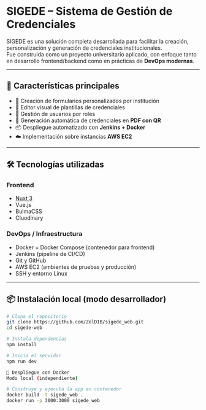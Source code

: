 # SIGEDE – Sistema de Gestión de Credenciales

SIGEDE es una solución completa desarrollada para facilitar la creación, personalización y generación de credenciales institucionales.  
Fue construida como un proyecto universitario aplicado, con enfoque tanto en desarrollo frontend/backend como en prácticas de **DevOps modernas**.

---

## 🚀 Características principales

- 🧾 Creación de formularios personalizados por institución
- 🎨 Editor visual de plantillas de credenciales
- 👥 Gestión de usuarios por roles
- 📄 Generación automática de credenciales en **PDF con QR**
- 📦 Despliegue automatizado con **Jenkins + Docker**
- ☁️ Implementación sobre instancias **AWS EC2**

---

## 🛠️ Tecnologías utilizadas

### Frontend
- [Nuxt 3](https://nuxt.com/)
- Vue.js
- BulmaCSS
- Cluodinary

### DevOps / Infraestructura
- Docker + Docker Compose (contenedor para frontend)
- Jenkins (pipeline de CI/CD)
- Git y GitHub
- AWS EC2 (ambientes de pruebas y producción)
- SSH y entorno Linux

---

## 📦 Instalación local (modo desarrollador)

```bash
# Clona el repositorio
git clone https://github.com/ZelDIB/sigede_web.git
cd sigede-web

# Instala dependencias
npm install

# Inicia el servidor
npm run dev

🐳 Despliegue con Docker
Modo local (independiente)

# Construye y ejecuta la app en contenedor
docker build -t sigede_web .
docker run -p 3000:3000 sigede_web
